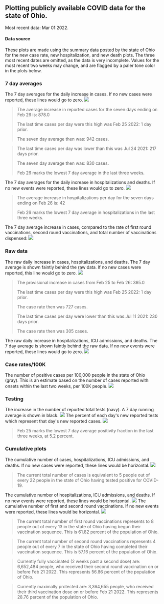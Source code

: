 ## Plotting publicly available COVID data for the state of Ohio. 

Most recent data: Mar 01 2022. 

#### Data source
These plots are made using the summary data posted by the state of Ohio for the new case rate,
    new hospitalization, and new death plots. The three most recent dates are omitted, as the data is very incomplete. Values for the most recent two weeks may change, and are flagged by a paler tone color in the plots below. 

### 7 day averages
The 7 day averages for the daily increase in cases. If no new cases were reported, these lines would go to zero.
![](7dayaverage_cases.png)

>The average increase in reported cases for the seven days ending on Feb 26 is: 878.0
>
>The last time cases per day were this high was Feb 25 2022: 1 day prior.
>
>The seven day average then was: 942 cases.

>
>The last time cases per day was lower than this was Jul 24 2021: 217 days prior.
>
>The seven day average then was: 830 cases.
>
>Feb 26 marks the lowest 7 day average in the last three weeks.

The 7 day averages for the daily increase in hospitalizations and deaths. If no new events were reported, these lines would go to zero.
![](7dayaverage_hospital.png)

>The average increase in hospitalizations per day for the seven days ending on Feb 26 is: 42
>
>Feb 26 marks the lowest 7 day average in hospitalizations in the last three weeks.

The 7 day average increase in cases, compared to the rate of first round vaccinations, second round vaccinations, and total number of vaccinations dispensed:
![](DailyVaccinationsCases.png)

### Raw data
The raw daily increase in cases, hospitalizations, and deaths. The 7 day average is shown faintly behind the raw data. If no new cases were reported, this line would go to zero.
![](DailyCases.png)

>The provisional increase in cases from Feb 25 to Feb 26: 395.0 
>
>The last time cases per day were this high was Feb 25 2022: 1 day prior. 
>
>The case rate then was 727 cases.
>
>The last time cases per day were lower than this was Jul 11 2021: 230 days prior. 
>
>The case rate then was 305 cases.

The raw daily increase in hospitalizations, ICU admissions, and deaths. The 7 day average is shown faintly behind the raw data. If no new events were reported, these lines would go to zero.
![](DailyHospitalizations.png)

### Case rates/100K 

The number of positive cases per 100,000 people in the state of Ohio (gray). This is an estimate based on the number of cases reported with onsets within the last two weeks, per 100K people.
![](7dayaverage_rate.png)
### Testing

The increase in the number of reported total tests (navy). A 7 day running average is shown in black.
![](DailyTests.png)
The percent of each day's new reported tests which represent that day's new reported cases.
![](percentpositive_tests.png)

>Feb 25 marks the lowest 7 day average positivity fraction in the last three weeks, at 5.2 percent.

### Cumulative plots
The cumulative number of cases, hospitalizations, ICU admissions, and deaths. If no new cases were reported, these lines would be horizontal.
![](Cases.png)

>The current total number of cases is equivalent to 5 people out of every 22 people in the state of Ohio having tested positive for COVID-19.

The cumulative number of hospitalizations, ICU admissions, and deaths. If no new events were reported, these lines would be horizontal.
![](Hospitalizations.png)
The cumulative number of first and second round vaccinations. If no new events were reported, these lines would be horizontal.
![](Vaccinations.png)

>The current total number of first round vaccinations represents to 8 people out of every 13 in the state of Ohio having begun their vaccination sequence.
>This is 61.82 percent of the population of Ohio.

>The current total number of second round vaccinations represents 4 people out of every 7 in the state of Ohio having completed their vaccination sequence.
>This is 57.16 percent of the population of Ohio.

>Currently fully vaccinated (2 weeks past a second dose) are: 6,652,484 people, who received their second round vaccination on or before Feb 21 2022.
>This represents 56.86 percent of the population of Ohio.

>Currently maximally protected are: 3,364,655 people, who received their third vaccination dose on or before Feb 21 2022.
>This represents 28.76 percent of the population of Ohio.

